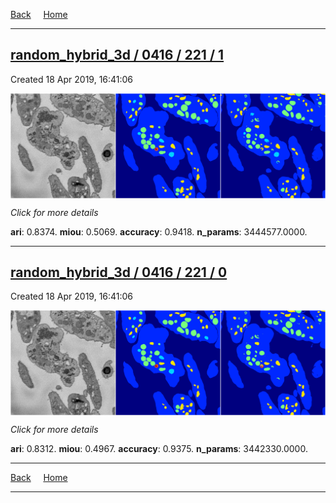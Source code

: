 
[Back](..)&nbsp;&nbsp;&nbsp;&nbsp;&nbsp;[Home](https://leapmanlab.github.io/snapshots)

---

<div class="summary"><a href="1"><h2>random_hybrid_3d / 0416 / 221 / 1</h2></a><p>Created 18 Apr 2019, 16:41:06
</p><a href="1"><img src="1/media/summary.png" align="center"></a><p>
<i>Click for more details</i>
</p></div>

**ari**: 0.8374. **miou**: 0.5069. **accuracy**: 0.9418. **n_params**: 3444577.0000. 

---

<div class="summary"><a href="0"><h2>random_hybrid_3d / 0416 / 221 / 0</h2></a><p>Created 18 Apr 2019, 16:41:06
</p><a href="0"><img src="0/media/summary.png" align="center"></a><p>
<i>Click for more details</i>
</p></div>

**ari**: 0.8312. **miou**: 0.4967. **accuracy**: 0.9375. **n_params**: 3442330.0000. 

---

[Back](..)&nbsp;&nbsp;&nbsp;&nbsp;&nbsp;[Home](https://leapmanlab.github.io/snapshots)

---